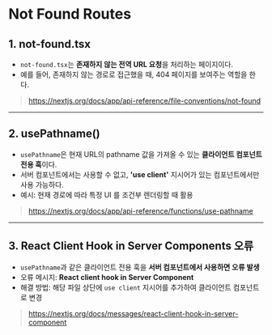 Not Found Routes
===

## 1. not-found.tsx
- `not-found.tsx`는 **존재하지 않는 전역 URL 요청**을 처리하는 페이지이다.
- 예를 들어, 존재하지 않는 경로로 접근했을 때, 404 페이지를 보여주는 역할을 한다.

> https://nextjs.org/docs/app/api-reference/file-conventions/not-found


---

## 2. usePathname()
- `usePathname`은 현재 URL의 pathname 값을 가져올 수 있는 **클라이언트 컴포넌트 전용 훅**이다.
- 서버 컴포넌트에서는 사용할 수 없고, **'use client'** 지시어가 있는 컴포넌트에서만 사용 가능하다. 
- 예시: 현재 경로에 따라 특정 UI 를 조건부 렌더링할 때 활용

> https://nextjs.org/docs/app/api-reference/functions/use-pathname

---

## 3. React Client Hook in Server Components 오류
- `usePathname`과 같은 클라이언트 전용 훅을 **서버 컴포넌트에서 사용하면 오류 발생**
- 오류 메시지: **React client hook in Server Component**
- 해결 방법: 해당 파일 상단에 `use client` 지시어를 추가하여 클라이언트 컴포넌트로 변경

> https://nextjs.org/docs/messages/react-client-hook-in-server-component